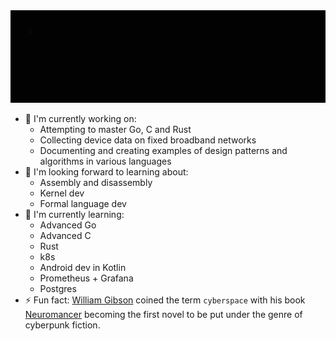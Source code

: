 <img src="https://github.com/claudemuller/terminal-typer/blob/master/assets/matrix.gif"/>

- 🔭 I'm currently working on:
  - Attempting to master Go, C and Rust
  - Collecting device data on fixed broadband networks
  - Documenting and creating examples of design patterns and algorithms in various languages
- 🚀 I'm looking forward to learning about:
  - Assembly and disassembly
  - Kernel dev
  - Formal language dev
- 🌱 I'm currently learning:
  - Advanced Go
  - Advanced C
  - Rust
  - k8s
  - Android dev in Kotlin
  - Prometheus + Grafana
  - Postgres
- ⚡ Fun fact: [William Gibson](https://en.wikipedia.org/wiki/William_Gibson) coined the term `cyberspace` with his book [Neuromancer](https://en.wikipedia.org/wiki/Neuromancer) becoming the first novel to be put under the genre of cyberpunk fiction.
